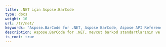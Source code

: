 ```yaml
---
title: .NET için Aspose.BarCode
type: docs
weight: 10
url: /tr/net/
keywords: "Aspose.BarCode for .NET, Aspose BarCode, Aspose API Reference."
description: Aspose.BarCode for .NET, mevcut barkod standartlarının ve spesifikasyonlarının çoğuyla uyumluluğu sağlar.
is_root: true
---
```

